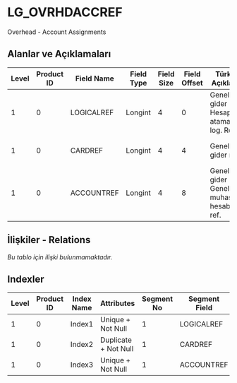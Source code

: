 # LG_OVRHDACCREF

Overhead - Account Assignments

## Alanlar ve Açıklamaları

| Level | Product ID | Field Name | Field Type | Field Size | Field Offset | Türkçe Açıklama | Expression |
| ----- | ---------- | ---------- | ---------- | ---------- | ------------ | --------------- | ---------- |
| 1 | 0 | LOGICALREF | Longint | 4 | 0 | Genel gider - Hesap ataması log. Ref. | Overhead - Account Assignment Logical Reference |
| 1 | 0 | CARDREF | Longint | 4 | 4 | Genel gider ref. | OverHead Card Reference |
| 1 | 0 | ACCOUNTREF | Longint | 4 | 8 | Genel gider - Genel muhasebe hesabı ref. | OverHead General Ledger Account Reference |

## İlişkiler - Relations

*Bu tablo için ilişki bulunmamaktadır.*

## Indexler

| Level | Product ID | Index Name | Attributes | Segment No | Segment Field | Sense |
| ----- | ---------- | ---------- | ---------- | ---------- | ------------- | ----- |
| 1 | 0 | Index1 | Unique + Not Null | 1 | LOGICALREF | Ascending |
| 1 | 0 | Index2 | Duplicate + Not Null | 1 | CARDREF | Ascending |
| 1 | 0 | Index3 | Unique + Not Null | 1 | ACCOUNTREF | Ascending |
